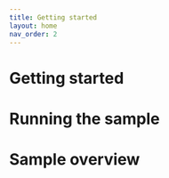 ```yaml
---
title: Getting started
layout: home
nav_order: 2
---
```


# [](#header-1)Getting started

# [](#header-2)Running the sample

# [](#header-2)Sample overview